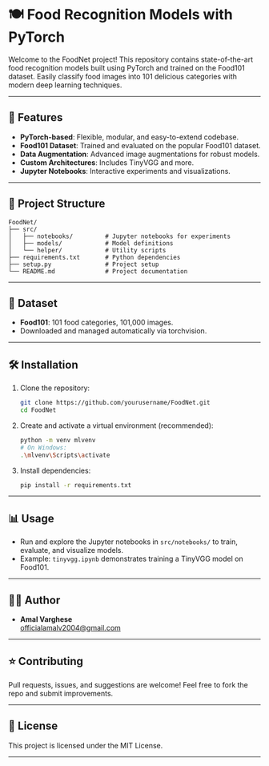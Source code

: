 # 🍽️ Food Recognition Models with PyTorch

Welcome to the FoodNet project! This repository contains state-of-the-art food recognition models built using PyTorch and trained on the Food101 dataset. Easily classify food images into 101 delicious categories with modern deep learning techniques.

---

## 🚀 Features
- **PyTorch-based**: Flexible, modular, and easy-to-extend codebase.
- **Food101 Dataset**: Trained and evaluated on the popular Food101 dataset.
- **Data Augmentation**: Advanced image augmentations for robust models.
- **Custom Architectures**: Includes TinyVGG and more.
- **Jupyter Notebooks**: Interactive experiments and visualizations.

---

## 📂 Project Structure
```
FoodNet/
├── src/
│   ├── notebooks/         # Jupyter notebooks for experiments
│   ├── models/            # Model definitions
│   └── helper/            # Utility scripts
├── requirements.txt       # Python dependencies
├── setup.py               # Project setup
└── README.md              # Project documentation
```

---

## 🥗 Dataset
- **Food101**: 101 food categories, 101,000 images.
- Downloaded and managed automatically via torchvision.

---

## 🛠️ Installation
1. Clone the repository:
   ```bash
   git clone https://github.com/yourusername/FoodNet.git
   cd FoodNet
   ```
2. Create and activate a virtual environment (recommended):
   ```bash
   python -m venv mlvenv
   # On Windows:
   .\mlvenv\Scripts\activate
   ```
3. Install dependencies:
   ```bash
   pip install -r requirements.txt
   ```

---

## 📊 Usage
- Run and explore the Jupyter notebooks in `src/notebooks/` to train, evaluate, and visualize models.
- Example: `tinyvgg.ipynb` demonstrates training a TinyVGG model on Food101.

---

## 🧑‍💻 Author
- **Amal Varghese**  
  [officialamalv2004@gmail.com](mailto:officialamalv2004@gmail.com)

---

## ⭐️ Contributing
Pull requests, issues, and suggestions are welcome! Feel free to fork the repo and submit improvements.

---

## 📜 License
This project is licensed under the MIT License.

---

